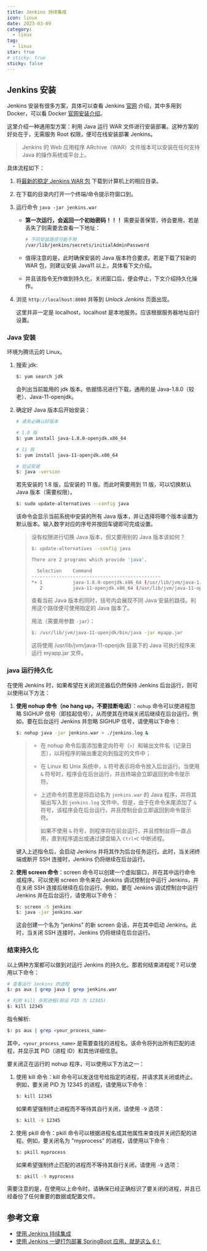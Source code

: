 ```yaml
---
title: Jenkins 持续集成
icon: linux
date: 2023-03-09
category:
  - linux
tag:
  - linux
star: true
# sticky: true
sticky: false
---
```


## Jenkins 安装

Jenkins 安装有很多方案，具体可以查看 Jenkins [官网](https://www.jenkins.io/zh/doc/tutorials/build-a-node-js-and-react-app-with-npm/) 介绍，其中多用到 Docker，可以看 Docker [官网安装介绍](https://vuepress.mirror.docker-practice.com/install/centos/#)。

这里介绍一种通用型方案：利用 Java 运行 WAR 文件进行安装部署。这种方案的好处在于，无需服务 Root 权限，便可在线安装部署 Jenkins。

> Jenkins 的 Web 应用程序 ARchive（WAR）文件版本可以安装在任何支持 Java 的操作系统或平台上。

具体流程如下：

1. 将[最新的稳定 Jenkins WAR 包](https://updates.jenkins.io/download/war/) 下载到计算机上的相应目录。

2. 在下载的目录内打开一个终端/命令提示符窗口到。

3. 运行命令 `java -jar jenkins.war`

   - **第一次运行，会返回一个初始密码！！！** 需要妥善保管，待会要用，若是丢失了则需要去查看一下地址：

     ```bash
     # 不同安装路径可能不用
     /var/lib/jenkins/secrets/initialAdminPassword
     ```

   - 值得注意的是，此时确保安装的 Java 版本符合要求。若是下载了较新的 WAR 包，则建议安装 Java11 以上，具体看下文介绍。

   - 并且该指令无作做到持久化，关闭窗口后，便会停止，下文介绍持久化操作。

4. 浏览 `http://localhost:8080` 并等到 _Unlock Jenkins_ 页面出现。

   这里并非一定是 localhost，localhost 是本地服务。应该根据服务器地址自行设置。

### Java 安装

环境为腾讯云的 Linux。

1. 搜索 jdk:

   ```bash
   $: yum search jdk
   ```

   会列出当前能用的 jdk 版本。依据情况进行下载，通用的是 Java-1.8.0（较老）、Java-11-openjdk。

2. 确定好 Java 版本后开始安装：

   ```bash
   # 请务必确认好版本

   # 1.8 版
   $: yum install java-1.8.0-openjdk.x86_64

   # 11 版
   $: yum install java-11-openjdk.x86_64

   # 验证安装
   $: java -version
   ```

   若先安装的 1.8 版，后安装的 11 版。而此时需要用到 11 版，可以切换默认 Java 版本（需要权限）。

   ```bash
   $: sudo update-alternatives --config java
   ```

   该命令会显示当前系统中安装的所有 Java 版本，并让选择将哪个版本设置为默认版本。输入数字对应的序号并按回车键即可完成设置。

   > 没有权限进行切换 Java 版本，但又要用别的 Java 版本该如何？
   >
   > ```bash
   > $: update-alternatives --config java
   >
   > There are 2 programs which provide 'java'.
   >
   >   Selection    Command
   > -----------------------------------------------
   > *+ 1           java-1.8.0-openjdk.x86_64 (/usr/lib/jvm/java-1.8.0-openjdk/bin/java)
   >    2           java-11-openjdk.x86_64 (/usr/lib/jvm/java-11-openjdk/bin/java)
   > ```
   >
   > 查看当前 Java 版本的同时，括号内会展现不同 Java 安装的路径。利用这个路径便可使用指定的 Java 版本了。
   >
   > 用法（需要用参数 `-jar`）：
   >
   > ```bash
   > $: /usr/lib/jvm/java-11-openjdk/bin/java -jar myapp.jar
   > ```
   >
   > 这将使用 /usr/lib/jvm/java-11-openjdk 目录下的 Java 可执行程序来运行 myapp.jar 文件。

### java 运行持久化

在使用 Jenkins 时，如果希望在关闭浏览器后仍然保持 Jenkins 后台运行，则可以使用以下方法：

1. **使用 nohup 命令（no hang up，不要挂断电话）**：`nohup` 命令可以使进程忽略 SIGHUP 信号（即挂起信号），从而使其在终端关闭后继续在后台运行。例如，要在后台运行 Jenkins 并忽略 SIGHUP 信号，请使用以下命令：

   ```bash
   $: nohup java -jar jenkins.war > ./jenkins.log &
   ```

   > - 在 nohup 命令后面添加重定向符号（`>`）和输出文件名（记录日志），以将程序的输出重定向到指定的文件中；
   >
   > - 在 Linux 和 Unix 系统中，`&` 符号表示将命令放入后台运行。当使用 `&` 符号时，程序会在后台运行，并且终端会立即返回到命令提示符。
   >
   > - 上述命令的意思是将启动名为 `jenkins.war` 的 Java 程序，并将其输出写入到 `jenkins.log` 文件中。但是，由于在命令末尾添加了 `&` 符号，该程序会在后台运行，并且控制台会立即返回到命令提示符。
   >
   >   如果不使用 `&` 符号，则程序将在前台运行，并且控制台将一直占用，直到程序退出或通过键盘输入 `Ctrl+C` 中断进程。

   键入上述指令后，会启动 Jenkins 并将其作为后台任务运行。此时，当关闭终端或断开 SSH 连接时，Jenkins 仍将继续在后台运行。

2. **使用 screen 命令**：screen 命令可以创建一个虚拟窗口，并在其中运行命令或程序。可以使用 screen 命令来在 Jenkins 调试控制台中运行 Jenkins，并在关闭 SSH 连接后继续在后台运行。例如，要在 Jenkins 调试控制台中运行 Jenkins 并在后台运行，请使用以下命令：

   ```bash
   $: screen -S jenkins
   $: java -jar jenkins.war
   ```

   这会创建一个名为 "jenkins" 的新 screen 会话，并在其中启动 Jenkins。此时，当关闭 SSH 连接时，Jenkins 仍将继续在后台运行。

### 结束持久化

以上俩种方案都可以做到对运行 Jenkins 的持久化。那若何结束进程呢？可以使用以下命令：

```bash
# 查看运行 Jenkins 的进程
$: ps aux | grep java | grep jenkins.war

# 利用 kill 杀死进程(假设 PID 为 12345)
$: kill 12345
```

指令解析:

```bash
$: ps aux | grep <your_process_name>
```

其中，`<your_process_name>` 是需要查找的进程名。该命令将列出所有匹配的进程，并显示其 PID（进程 ID）和其他详细信息。

要关闭正在运行的 nohup 程序，可以使用以下方法之一：

1. 使用 kill 命令：kill 命令可以发送信号给指定的进程，并请求其关闭或终止。例如，要关闭 PID 为 12345 的进程，请使用以下命令：

   ```bash
   $: kill 12345
   ```

   如果希望强制终止进程而不等待其自行关闭，请使用 `-9` 选项：

   ```bash
   $: kill -9 12345
   ```

2. 使用 pkill 命令：pkill 命令可以根据进程名或其他属性来查找并关闭匹配的进程。例如，要关闭名为 "myprocess" 的进程，请使用以下命令：

   ```bash
   $: pkill myprocess
   ```

   如果希望强制终止匹配的进程而不等待其自行关闭，请使用 `-9` 选项：

   ```bash
   $: pkill -9 myprocess
   ```

需要注意的是，在使用以上命令时，请确保已经正确标识了要关闭的进程，并且已经备份了任何重要的数据或配置文件。

## 参考文章

- [使用 Jenkins 持续集成](https://www.liaoxuefeng.com/article/1083282007018592)
- [使用 Jenkins 一键打包部署 SpringBoot 应用，就是这么 6！](https://www.macrozheng.com/mall/reference/jenkins.html)
